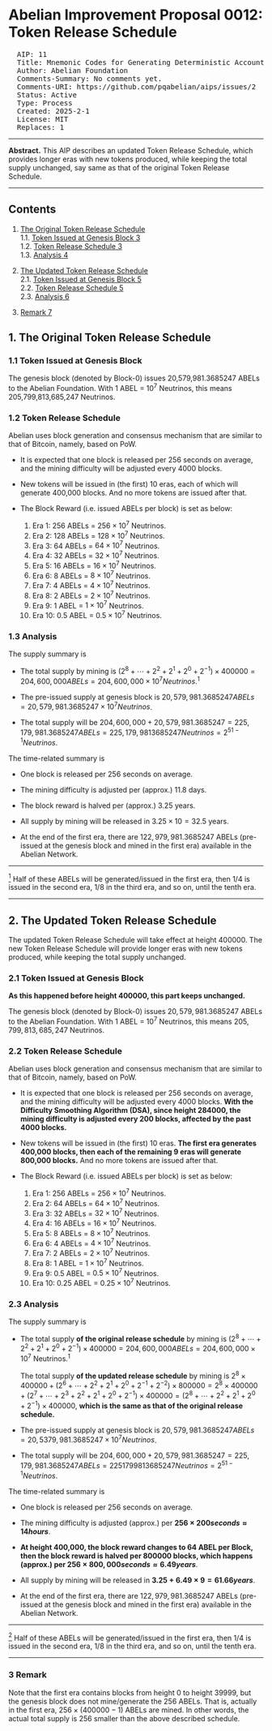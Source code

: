 # Abelian Improvement Proposal 0012: Token Release Schedule  

<pre>
  AIP: 11
  Title: Mnemonic Codes for Generating Deterministic Accounts
  Author: Abelian Foundation <general@abelian.info>
  Comments-Summary: No comments yet.
  Comments-URI: https://github.com/pqabelian/aips/issues/2
  Status: Active
  Type: Process
  Created: 2025-2-1
  License: MIT
  Replaces: 1
</pre>

---

**Abstract.** This AIP describes an updated Token Release Schedule, which provides longer eras with new tokens produced, while keeping the total supply unchanged, say same as that of the original Token Release Schedule.

---

## Contents

1. [The Original Token Release Schedule](#1-the-original-token-release-schedule)  
  1.1. [Token Issued at Genesis Block 3](#11-token-issued-at-genesis-block-3)  
  1.2. [Token Release Schedule 3](#12-token-release-schedule-3)  
  1.3. [Analysis 4](#13-analysis-4)  

2. [The Updated Token Release Schedule](#2-the-updated-token-release-schedule)  
  2.1. [Token Issued at Genesis Block 5](#21-token-issued-at-genesis-block-5)  
  2.2. [Token Release Schedule 5](#22-token-release-schedule-5)  
  2.3. [Analysis 6](#23-analysis-6)  

3. [Remark 7](#3-remark-7)  


## 1. <a id="1-the-original-token-release-schedule"></a>The Original Token Release Schedule

### <a id="11-token-issued-at-genesis-block-3"></a>1.1 Token Issued at Genesis Block

The genesis block (denoted by Block-0) issues 20,579,981.3685247 ABELs to the Abelian Foundation. With 1 ABEL = $10^7$ Neutrinos, this means 205,799,813,685,247 Neutrinos.

### <a id="12-token-release-schedule-3"></a>1.2 Token Release Schedule

Abelian uses block generation and consensus mechanism that are similar to that of Bitcoin, namely, based on PoW.

- It is expected that one block is released per 256 seconds on average, and the mining difficulty will be adjusted every 4000 blocks.

- New tokens will be issued in (the first) 10 eras, each of which will generate 400,000 blocks. And no more tokens are issued after that.

- The Block Reward (i.e. issued ABELs per block) is set as below:

  1. Era 1: $256$ ABELs = $256 \times 10^7$ Neutrinos.
  2. Era 2: $128$ ABELs = $128 \times 10^7$ Neutrinos.
  3. Era 3: $64$ ABELs = $64 \times 10^7$ Neutrinos.
  4. Era 4: $32$ ABELs = $32 \times 10^7$ Neutrinos.
  5. Era 5: $16$ ABELs = $16 \times 10^7$ Neutrinos.
  6. Era 6: $8$ ABELs = $8 \times 10^7$ Neutrinos.
  7. Era 7: $4$ ABELs = $4 \times 10^7$ Neutrinos.
  8. Era 8: $2$ ABELs = $2 \times 10^7$ Neutrinos.
  9.  Era 9: $1$ ABEL = $1 \times 10^7$ Neutrinos.
  10.  Era 10: $0.5$ ABEL = $0.5 \times 10^7$ Neutrinos.

### <a id="13-analysis-4"></a>1.3 Analysis

The supply summary is

- The total supply by mining is $(2^8 + \cdots + 2^2 + 2^1 + 2^0 + 2^{-1}) \times 400000 = 204,600,000 ABELs = 204,600,000 \times 10^7 Neutrinos$.<a id="_1">$^1$</a>

- The pre-issued supply at genesis block is $20,579,981.3685247 ABELs = 20,579,981.3685247 \times 10^7 Neutrinos$.

- The total supply will be $204,600,000 + 20,579,981.3685247 = 225,179,981.3685247 ABELs = 225,179,9813685247 Neutrinos = 2^{51-1} Neutrinos$.

The time-related summary is

- One block is released per 256 seconds on average.

- The mining difficulty is adjusted per (approx.) 11.8 days.

- The block reward is halved per (approx.) 3.25 years.

- All supply by mining will be released in $3.25 \times 10 = 32.5$ years.

- At the end of the first era, there are $122,979,981.3685247$ ABELs (pre-issued at the genesis block and mined in the first era) available in the Abelian Network.

---

[$^1$](#_1) Half of these ABELs will be generated/issued in the first era, then 1/4 is issued in the second era, 1/8 in the third era, and so on, until the tenth era.

---

## 2. <a id="2-the-updated-token-release-schedule"></a>The Updated Token Release Schedule

The updated Token Release Schedule will take effect at height 400000. The new Token Release Schedule will provide longer eras with new tokens produced, while keeping the total supply unchanged.

### <a id="21-token-issued-at-genesis-block-5"></a>2.1 Token Issued at Genesis Block

**As this happened before height 400000, this part keeps unchanged.**

The genesis block (denoted by Block-0) issues $20,579,981.3685247$ ABELs to the Abelian Foundation. With $1$ ABEL = $10^7$ Neutrinos, this means $205,799,813,685,247$ Neutrinos.

### <a id="22-token-release-schedule-5"></a>2.2 Token Release Schedule

Abelian uses block generation and consensus mechanism that are similar to that of Bitcoin, namely, based on PoW.

- It is expected that one block is released per 256 seconds on average, and the mining difficulty will be adjusted every 4000 blocks. **With the Difficulty Smoothing Algorithm (DSA), since height 284000, the mining difficulty is adjusted every 200 blocks, affected by the past 4000 blocks.**

- New tokens will be issued in (the first) 10 eras. **The first era generates 400,000 blocks, then each of the remaining 9 eras will generate 800,000 blocks.** And no more tokens are issued after that.

- The Block Reward (i.e. issued ABELs per block) is set as below:

  1. Era 1: $256$ ABELs = $256 × 10^7$ Neutrinos.
  2. Era 2: $64$ ABELs = $64 × 10^7$ Neutrinos.
  3. Era 3: $32$ ABELs = $32 \times 10^7$ Neutrinos.
  4. Era 4: $16$ ABELs = $16 \times 10^7$ Neutrinos.
  5. Era 5: $8$ ABELs = $8 \times 10^7$ Neutrinos.
  6. Era 6: $4$ ABELs = $4 \times 10^7$ Neutrinos.
  7. Era 7: $2$ ABELs = $2 \times 10^7$ Neutrinos.
  8. Era 8: $1$ ABEL = $1 \times 10^7$ Neutrinos.
  9. Era 9: $0.5$ ABEL = $0.5 \times 10^7$ Neutrinos.
  10. Era 10: $0.25$ ABEL = $0.25 \times 10^7$ Neutrinos.

### <a id="23-analysis-6"></a>2.3 Analysis

The supply summary is

- The total supply **of the original release schedule** by mining is $(2^8 + \cdots + 2^2 + 2^1 + 2^0 + 2^{-1}) \times 400000 = 204,600,000 ABELs = 204,600,000 \times 10^7$ Neutrinos.<a id="_2">$^1$</a>  

  The total supply **of the updated release schedule** by mining is $2^8 \times 400000 + (2^6 + \cdots + 2^2 + 2^1 + 2^0 + 2^{-1} + 2^{-2}) \times 800000
= 2^8 \times 400000 + (2^7 + \cdots + 2^3 + 2^2 + 2^1 + 2^0 + 2^{-1}) \times 400000
= (2^8 + \cdots + 2^2 + 2^1 + 2^0 + 2^{-1}) \times 400000$, **which is the same as that of the original release schedule.**

- The pre-issued supply at genesis block is $20,579,981.3685247 ABELs = 20,5379,981.3685247 \times 10^7 Neutrinos$.  

- The total supply will be $204,600,000 + 20,579,981.3685247 = 225,179,981.3685247 ABELs = 2251799813685247 Neutrinos = 2^{51-1} Neutrinos$.

The time-related summary is

- One block is released per 256 seconds on average.

- The mining difficulty is adjusted (approx.) per **$256 \times 200 seconds \approx 14 hours$**.

- **At height 400,000, the block reward changes to 64 ABEL per Block, then the block reward is halved per 800000 blocks, which happens (approx.) per $256 \times 800,000 seconds \approx 6.49 years$**.

- All supply by mining will be released in **$3.25 + 6.49 \times 9 = 61.66 years$**.

- At the end of the first era, there are $122,979,981.3685247$ ABELs (pre-issued at the genesis block and mined in the first era) available in the Abelian Network.

---
 
[$^2$](#_2) Half of these ABELs will be generated/issued in the first era, then 1/4 is issued in the second era, 1/8 in the third era, and so on, until the tenth era.

---

### <a id="3-remark-7"></a>3 Remark

Note that the first era contains blocks from height 0 to height 39999, but the genesis block does not mine/generate the 256 ABELs. That is, actually in the first era, $256 \times (400000 - 1)$ ABELs are mined. In other words, the actual total supply is 256 smaller than the above described schedule.
